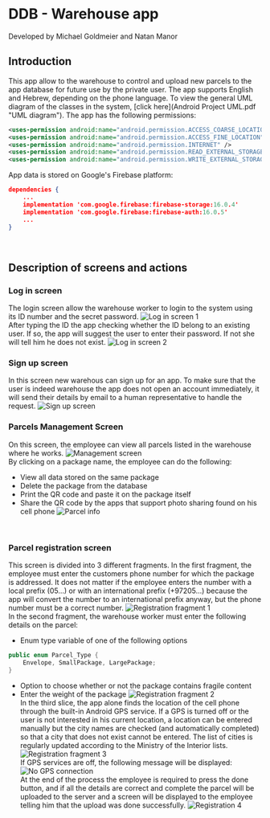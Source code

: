 
# DDB - Warehouse app
Developed by Michael Goldmeier and Natan Manor

## Introduction
This app allow to the warehouse to control and upload new parcels to the app database for future use by the private user.
The app supports English and Hebrew, depending on the phone language.
To view the general UML diagram of the classes in the system, [click here](Android Project UML.pdf "UML diagram").
The app has the following permissions:
```xml
<uses-permission android:name="android.permission.ACCESS_COARSE_LOCATION" />
<uses-permission android:name="android.permission.ACCESS_FINE_LOCATION" />
<uses-permission android:name="android.permission.INTERNET" />
<uses-permission android:name="android.permission.READ_EXTERNAL_STORAGE" />
<uses-permission android:name="android.permission.WRITE_EXTERNAL_STORAGE" />
```
App data is stored on Google&apos;s Firebase platform:
```Json
dependencies {
	...
	implementation 'com.google.firebase:firebase-storage:16.0.4'
	implementation 'com.google.firebase:firebase-auth:16.0.5'
	...
}
```
<br>

## Description of screens and actions

### Log in screen
The login screen allow the warehouse worker to login to the system using its ID number and the secret password.
![Log in screen 1](https://github.com/mickeygoldmeier/DDB/blob/master/screenshots/Log%20in%201.jpg?raw=true "Log in 1")
<br>After typing the ID the app checking whether the ID belong to an existing user. If so, the app will suggest the user to enter their password. If not she will tell him he does not exist.
![Log in screen 2](https://github.com/mickeygoldmeier/DDB/blob/master/screenshots/Log%20in%202.jpg?raw=true "Log in screen 2")
<br>

### Sign up screen
In this screen new warehous can sign up for an app.
To make sure that the user is indeed warehouse the app does not open an account immediately, it will send their details by email to a human representative to handle the request.
![Sign up screen](https://github.com/mickeygoldmeier/DDB/blob/master/screenshots/Sign%20up.jpg?raw=true "Sign up screen")
<br>

### Parcels Management Screen
On this screen, the employee can view all parcels listed in the warehouse where he works.
![Management screen](https://github.com/mickeygoldmeier/DDB/blob/master/screenshots/Mangmnet%201.jpg?raw=true "Management screen")
<br>By clicking on a package name, the employee can do the following:
- View all data stored on the same package
- Delete the package from the database
- Print the QR code and paste it on the package itself
- Share the QR code by the apps that support photo sharing found on his cell phone
![Parcel info](https://github.com/mickeygoldmeier/DDB/blob/master/screenshots/Parcel%20info.jpg?raw=true "Parcel info")
<br>

### Parcel registration screen
This screen is divided into 3 different fragments.
In the first fragment, the employee must enter the customers phone number for which the package is addressed.
It does not matter if the employee enters the number with a local prefix (05...) or with an international prefix (+97205...) because the app will convert the number to an international prefix anyway, but the phone number must be a correct number.
![Registration fragment 1](https://github.com/mickeygoldmeier/DDB/blob/master/screenshots/Registration%201.jpg?raw=true "Registration fragment 1")
<br>In the second fragment, the warehouse worker must enter the following details on the parcel:
- Enum type variable of one of the following options
```java
public enum Parcel_Type {
    Envelope, SmallPackage, LargePackage;
}
```
- Option to choose whether or not the package contains fragile content
- Enter the weight of the package
![Registration fragment 2](https://github.com/mickeygoldmeier/DDB/blob/master/screenshots/Registration%202.jpg?raw=true "Registration fragment 2")
<br>In the third slice, the app alone finds the location of the cell phone through the built-in Android GPS service. If a GPS is turned off or the user is not interested in his current location, a location can be entered manually but the city names are checked (and automatically completed) so that a city that does not exist cannot be entered. The list of cities is regularly updated according to the Ministry of the Interior lists.
![Registration fragment 3](https://github.com/mickeygoldmeier/DDB/blob/master/screenshots/Registration%203.jpg?raw=true "Registration fragment 3")
<br>If GPS services are off, the following message will be displayed:
![No GPS connection](https://github.com/mickeygoldmeier/DDB/blob/master/screenshots/No%20GPS%20connection.jpg?raw=true "No GPS connection")
<br>At the end of the process the employee is required to press the done button, and if all the details are correct and complete the parcel will be uploaded to the server and a screen will be displayed to the employee telling him that the upload was done successfully.
![Registration 4](https://github.com/mickeygoldmeier/DDB/blob/master/screenshots/Registration%204.jpg?raw=true "Registration 4")
